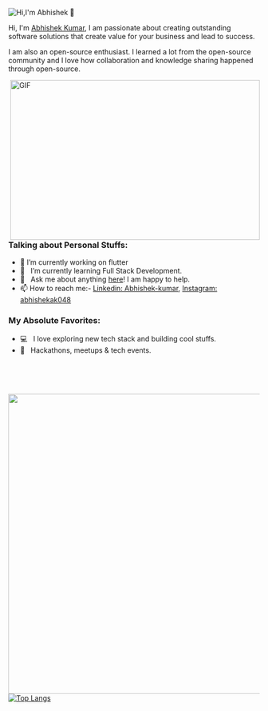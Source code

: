 ![Hi,I'm Abhishek 👋](https://github.com/abhishekak048/abhishekak048/blob/main/Screen%20Recording%202021-04-23%20at%2011.45.59%20AM.gif)

Hi, I'm [Abhishek Kumar](https://www.linkedin.com/in/abhishek-kumar-095828154/), 
I am passionate about creating outstanding software solutions that create value for your business and lead to success.

I am also an open-source enthusiast. I learned a lot from the open-source community and I love how collaboration and knowledge sharing happened through open-source.

<img align="right" alt="GIF" src="https://github.com/abhisheknaiidu/abhisheknaiidu/blob/master/code.gif?raw=true" width="500" height="320" />


### Talking about Personal Stuffs:

- 🔭 I’m currently working on flutter 
- 🚀 &nbsp; I’m currently learning Full Stack Development.
- 💬 &nbsp; Ask me about anything [here](https://github.com/iampavangandhi/iampavangandhi/issues/2)! I am happy to help.
- 📫 How to reach me:- [Linkedin: Abhishek-kumar](https://www.linkedin.com/in/abhishek-kumar-095828154/), [Instagram: abhishekak048](https://www.instagram.com/abhishekak048/)

### My Absolute Favorites:

- 💻 &nbsp; I love exploring new tech stack and building cool stuffs.
- 🍕 &nbsp; Hackathons, meetups & tech events.


<br>
<br>
<br>

<img align="left" width="600" height="=600" src="https://github-readme-stats.vercel.app/api?username=abhishekak048&theme=default"> [![Top Langs](https://github-readme-stats.vercel.app/api/top-langs/?username=abhishekak048&theme=default)](https://github.com/anuraghazra/github-readme-stats)
